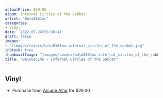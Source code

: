 ```yaml
---
actualPrice: $29.00
album: Infernal Circles of the Sabbat
artist: "Ba\u0161mu"
categories:
- Vinyl
date: '2022-07-24T05:00:41'
draft: false
images:
- "/images/covers/ba\u0161mu-infernal_circles_of_the_sabbat.jpg"
inStock: true
thumbnailImage: "/images/covers/ba\u0161mu-infernal_circles_of_the_sabbat-thumb.jpg"
title: "Ba\u0161mu - Infernal Circles of the Sabbat"
---
```


## Vinyl
* Purchase from [Arcane Altar](https://arcanealtar.bigcartel.com/product/basmu-infernal-circles-of-the-sabbat-12-lp) for $29.00
